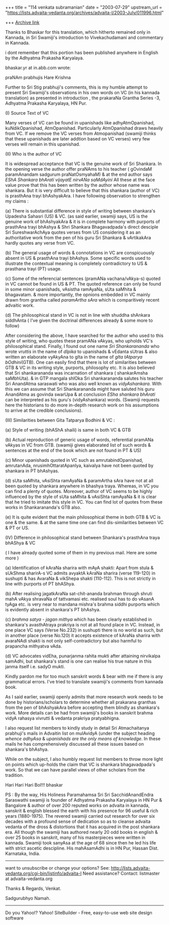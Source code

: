 +++
title = "114 venkata subramanian"
date = "2003-07-29"
upstream_url = "https://lists.advaita-vedanta.org/archives/advaita-l/2003-July/011996.html"

+++
[Archive link](https://lists.advaita-vedanta.org/archives/advaita-l/2003-July/011996.html)

Thanks to Bhaskar for this translation, which hitherto remained only in Kannada, in Sri Swamiji's introduction to Vivekachudamani and commentary in Kannada.

i dont remember that this portion has been published anywhere in English by the Adhyatma Prakasha Karyalaya.

bhaskar.yr at in.abb.com wrote:

praNAm prabhujis
Hare Krishna

Further to Sri Stig prabhuji's comments, this is my humble attempt to
present Sri Swamiji's observations in his own words on VC (in his kannada
translation) as presented in introduction , the prakaraNa Grantha Series
-3, Adhyatma Prakasha Karyalaya, HN Pur.

(I) Source Text of VC

Many verses of VC can be found in upanishads like adhyAtmOpanishad,
kuNdikOpanishad, AtmOpanishad. Particularly AtmOpanishad draws heavily
from VC. If we remove the VC verses from Atmopanishad (swamiji thinks that
these upanishads are later addtion based on VC verses) very few verses will
remain in this upanishad.

(II) Who is the author of VC

It is widespread acceptance that VC is the genuine work of Sri Shankara.
In the opening verse the author offer praNAms to his teacher ( gOvindaM
paramAnandam sadgurum praNatOsmyahaM) & at the end author says *EShA
Shankara bhArati vijayatE nirvANa saMdAyini* All these at the face value
prove that this has been written by the author whose name was shankara.
But it is very difficult to believe that this shankara (author of VC) is
prasthAna trayi bhAshyakAra. I have following observation to strengthen my
claims :

(a) There is substantial difference in style of writing between
shankara's Upadesha Sahasri (US) & VC. (as said earlier, swamiji says, US
is the genuine work of bhAshyakAra & it is in complete harmony with
purports of prasthAna trayi bhAshya & Shri Shankara Bhagavadpada's direct
desciple Sri SureshwarAchAya quotes verses from US considering it as an
authoritative work from the pen of his guru Sri Shankara & vArtikakAra
hardly quotes any verse from VC.

(b) The general usage of words & connotations in VC are conspicuously
absent in US & prasthAna trayi bhAshya. Some specific words used to
illustrate the contextual meaning is completely contradictory to US &
prasthana trayi (PT) usage.

(c) Some of the referencial sentences (pramANa vachana/vAkya-s) quoted in
VC cannot be found in US & PT. The quoted reference can only be found in
some minor upanishads, vAsistha ramAyaNa, sUta saMhita & bhagavatam. &
more importantly, the opnions embedded in VC mainly drawn from grantha
called *paramArtha sAra* which is comparitively recent advaitic work.

(d) The philosophical stand in VC is not in line with shuddha shAnkara
siddhAnta ( I've given the doctrinal differences already & some more to
follow)

After considering the above, I have searched for the author who used to
this style of writing, who quotes these pramANa vAkyas, who upholds VC's
philosophical stand. Finally, I found out one name *Sri Shankarananda* who
wrote *vruttis* in the name of *dIpika* to upanishads & vEdanta sUtras &
also written an elaborate vyAkyAna to gIta in the name of *gIta tAtparya
bOdhini*(GTB). One can easily find that there is lot of similarities
between GTB & VC in its writing style, purports, philosophy etc. It is
also believed that Sri shankarananda was incarnation of shankara (
shankarAmsha saMbhUta). & in GTP mangala shlOka Sri shankarananda salutes
his teacher Sri AnandAtma saraswati who was also well known as
*vidyAshankara*. With this we can assume that Sri Shankarananda might have
saluted his guru AnandAtma as govinda swarUpa & at conclusion *ESha
shankara bhArati* can be interpreted as his guru's (vidyAshankara) words.
(Swamiji requests here the historians to do more in-depth research work on
his assumptions to arrive at the credible conclusions).

(III) Similarities between Gita Tatparya Bodhini & VC :

(a) Style of writing (bhAShA shaili) is same in both VC & GTB

(b) Actual reproduction of generic usage of words, referential pramANa
vAkyas in VC from GTB. (swamiji gives elaborated list of such words &
sentences at the end of the book which are not found in PT & US)

(c) Minor upanishads quoted in VC such as amrutabindOpanishad, amrutanAda,
nrusimhOttaratApanIya, kaivalya have not been quoted by shankara in PT
bhAshyas.

(d) sUta saMhita, vAsiShta ramAyaNa & paramArtha sAra have not at all been
quoted by shankara anywhere in bhashya traya. Whereas, in VC you can find
a plenty of quotes. Moreover, author of VC seems to be highly influenced
by the style of sUta saMhita & vAsiShta ramAyaNa & it is clear that he
tried to imitate this style in VC. You can find lot of quotes from these
works in Shankarananda's GTB also.

(e) It is quite evident that the main philosophical theme in both GTB & VC
is one & the same. & at the same time one can find dis-similarities
between VC & PT or US.

(IV) Difference in philosophical stand between Shankara's prasthAna traya
bhAShya & VC

( I have already quoted some of them in my previous mail. Here are some
more )

(a) Identification of kAraNa sharira with mAyA shakti: Apart from stula &
sUkShma sharirA-s VC admits avyaktA kAraNa sharira (verse 119-120) in
sushupti & has AvaraNa & vikShepa shakti (110-112). This is not strictly
in line with purports of PT bhAShya.

(b) After realising jagatkAraNa sat-chit-ananda brahman through shruti
mahA vAkya shravaNa of tattvamasi etc. realised soul has to do vAsanA tyAga
etc. is very near to mandana mishra's brahma siddhi purports which is
evidently absent in shankara's PT bhAshya.

(c) *brahma satya - jagan mithya* which has been clearly established in
shankara's avasthAtraya prakriya is not at all found place in VC. Instead,
in one place VC says (Verse No.232) in sushupti there is no world as such,
but in another place (verse No.120) it accepts existence of kAraNa sharira
with avaraNAdi shakti is not only self-contradictory but also harmful to
prapancha mithyatva vAda.

(d) VC advocates vidEha, punarjanma rahita mukti after attaining
nirvikalpa samAdhi, but shankara's stand is one can realise his true nature
in this janma itself i.e. sadyO mukti.

Kindly pardon me for too much sanskrit words & bear with me if there is any
grammatical errors. I've tried to translate swamiji's comments from
kannada book.

As I said earlier, swamiji openly admits that more research work needs to
be done by historians/scholars to determine whether all prakarana granthas
from the pen of bhAshyakAra before accepting them blindly as shankara's
work. More details can be had from swamiji's books in sanskrit brahma
vidyA rahasya vivrutti & vedanta prakriya pratyabhigna.

I also request list members to kindly study in detail Sri Atmachaitanya
prabhuji's mails in Advaitin list on mulAvidyA (under the subject heading
*whence adhyAsa* & *upanishads are the only means of knowledge*. In these
mails he has comprehensively discussed all these issues based on shankara's
bhAshya.

While on the subject, I also humbly request list members to throw more
light on points which up-holds the claim that VC is shankara bhagavadpada's
work. So that we can have parallel views of other scholars from the
tradition.

Hari Hari Hari Bol!!!
bhaskar

PS : By the way, His Holiness Paramahamsa Sri Sri SacchidAnandEndra
Saraswathi swamiji is founder of Adhyatma Prakasha Karyalaya in HN Pur &
Bangalore & author of over 200 reputed works on advaita in kannada,
sanskrit & english blessed the earth with his presence for 96 useful & rich
years (1880-1975). The revered swamiji carried out research for over six
decades with a profound sense of dedication so as to cleanse advaita
vedanta of the dross & distortions that it has acquired in the post
shankara era. All though the swamiji has authored nearly 20 odd books in
english & over 25 books in sanskrit, many of his masterpieces were written
in kannada. Swamiji took sanyAsa at the age of 68 since then he led his
life with strict ascetic descipline. His mahAsamAdhi is in HN Pur, Hassan
Dist. Karnataka, India.


_______________________________________________
want to unsubscribe or change your options? See:
http://lists.advaita-vedanta.org/cgi-bin/listinfo/advaita-l
Need assistance? Contact:
listmaster at advaita-vedanta.org

Thanks & Regards,
Venkat.

Sadgurubhyo Namah.

---------------------------------
Do you Yahoo!?
Yahoo! SiteBuilder - Free, easy-to-use web site design software

